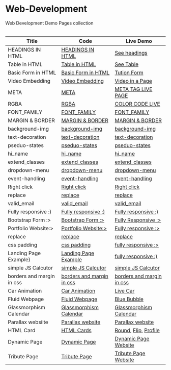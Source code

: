 # Web-Development
Web Development Demo Pages collection<br><br>


| Title | Code | Live Demo |
| ----- | ---- | --------- |
| HEADINGS IN HTML | [HEADINGS IN HTML](https://github.com/keshavgbpecdelhi/Web-Development/blob/master/html/types_of_headings.html) | [See headings](https://keshavgbpecdelhi.github.io/Web-Development/html/types_of_headings.html) |
| Table in HTML | [Table in HTML](https://github.com/keshavgbpecdelhi/Web-Development/blob/master/html/a_simple_table_in_html.html) | [See Table](https://keshavgbpecdelhi.github.io/Web-Development/html/a_simple_table_in_html.html) |
| Basic Form in HTML | [Basic Form in HTML](https://github.com/keshavgbpecdelhi/Web-Development/blob/master/html/Basic_form.html) | [Tution Form](https://keshavgbpecdelhi.github.io/Web-Development/html/Basic_form.html) |
| Video Embedding | [Video Embedding](https://github.com/keshavgbpecdelhi/Web-Development/blob/master/html/video_embedding.html) | [Video in a Page](https://keshavgbpecdelhi.github.io/Web-Development/html/video_embedding.html) |
| META | [META](https://raw.githubusercontent.com/keshavgbpecdelhi/Web-Development/master/html/meta_tag.html) | [META TAG LIVE PAGE](https://keshavgbpecdelhi.github.io/Web-Development/html/meta_tag.html) |
| RGBA | [RGBA](https://github.com/keshavgbpecdelhi/Web-Development/tree/master/css-1) | [COLOR CODE LIVE](https://keshavgbpecdelhi.github.io/Web-Development/css-1/) |
| FONT_FAMILY | [FONT_FAMILY](https://github.com/keshavgbpecdelhi/Web-Development/tree/master/css-2/font-family) | [FONT_FAMILY](https://keshavgbpecdelhi.github.io/Web-Development/css-2/font-family/index.html) |
| MARGIN & BORDER | [MARGIN & BORDER](https://github.com/keshavgbpecdelhi/Web-Development/tree/master/css-3/margin-border) | [MARGIN & BORDER](https://keshavgbpecdelhi.github.io/Web-Development/css-3/margin-border/index.html) |
| background-img | [background-img](https://github.com/keshavgbpecdelhi/Web-Development/tree/master/css-4/background-img) | [background-img](https://keshavgbpecdelhi.github.io/Web-Development/css-4/background-img/index.html) |
| text-decoration | [text-decoration](https://github.com/keshavgbpecdelhi/Web-Development/tree/master/css-5/text-decoration) | [text-decoration](https://keshavgbpecdelhi.github.io/Web-Development/css-5/text-decoration/index.html) |
| pseduo-states | [pseduo-states](https://github.com/keshavgbpecdelhi/Web-Development/tree/master/css-6/pseduo-states) | [pseduo-states](https://keshavgbpecdelhi.github.io/Web-Development/css-6/pseduo-states/index.html) |
| hi_name | [hi_name](https://github.com/keshavgbpecdelhi/Web-Development/tree/master/javascript/hi_name) | [hi_name](https://keshavgbpecdelhi.github.io/Web-Development/javascript/hi_name/index.html) |
|extend_classes | [extend_classes](https://github.com/keshavgbpecdelhi/Web-Development/tree/master/javascript/extend_classl) | [extend_classes](https://keshavgbpecdelhi.github.io/Web-Development/javascript/extend_class/) |
| dropdown-menu | [dropdown-menu](https://github.com/keshavgbpecdelhi/Web-Development/tree/master/jQuery/dropdown-menu) | [dropdown-menu](https://keshavgbpecdelhi.github.io/Web-Development/jQuery/dropdown-menu/index.html) |
| event-handling | [event-handling](https://github.com/keshavgbpecdelhi/Web-Development/tree/master/jQuery/event-handling) | [event-handling](https://keshavgbpecdelhi.github.io/Web-Development/jQuery/event-handling/index.html) |
| Right click | [Right click](https://github.com/keshavgbpecdelhi/Web-Development/tree/master/jQuery/right-click) | [Right click](https://keshavgbpecdelhi.github.io/Web-Development/jQuery/right-click/index.html) |
| replace | [replace](https://github.com/keshavgbpecdelhi/Web-Development/tree/master/jQuery/replace) | [replace](https://keshavgbpecdelhi.github.io/Web-Development/jQuery/replace/index.html) |
| valid_email | [valid_email](https://github.com/keshavgbpecdelhi/Web-Development/tree/master/jQuery/valid_email) | [valid_email](https://keshavgbpecdelhi.github.io/Web-Development/jQuery/valid_email/) |
| Fully responsive :) | [Fully responsive :)](https://github.com/keshavgbpecdelhi/Web-Development/tree/master/Bootstrap/responsive-page) | [Fully responsive :)](https://keshavgbpecdelhi.github.io/Web-Development/Bootstrap/responsive-page/) |
| Bootstrap Form :> | [Bootstrap Form :>](https://github.com/keshavgbpecdelhi/Web-Development/blob/master/Bootstrap/bootstrap-form/index.html) | [Fully Responsive :>](https://keshavgbpecdelhi.github.io/Web-Development/Bootstrap/bootstrap-form/) |
| Portfolio Website:> | [Portfolio Website:>](https://github.com/devon221/Web-Development/blob/master/css-7/portfolio_example.html) | [Fully responsive :>](https://clever-bose-eaea9a.netlify.app/) |
| replace | [replace](https://github.com/keshavgbpecdelhi/Web-Development/tree/master/jQuery/replace) | [replace](https://keshavgbpecdelhi.github.io/Web-Development/jQuery/replace/index.html) |
| css padding | [css padding](https://github.com/keshavgbpecdelhi/Web-Development/blob/master/css-8/Padding%20css/index.html) | [fully responsive :>](https://keshavgbpecdelhi.github.io/Web-Development/css-8/Padding%20css/) |
| Landing Page Example) | [Landing Page Example](https://github.com/keshavgbpecdelhi/Web-Development/blob/master/landing-page/index.html) | [fully responsive :)](https://keshavgbpecdelhi.github.io/Web-Development/landing-page/) |
| simple JS Calcutor | [simple JS Calcutor](https://github.com/keshavgbpecdelhi/Web-Development/blob/master/javascript/js-calculator/index.html) | [simple JS Calcutor](https://keshavgbpecdelhi.github.io/Web-Development/javascript/js-calculator/index.html) |
| borders and margin in css | [borders and margin in css](https://github.com/keshavgbpecdelhi/Web-Development/blob/master/css-9/index.html) | [borders and margin in css](https://keshavgbpecdelhi.github.io/Web-Development/css-9/index.html) |
| Car Animation| [Car Animation](https://github.com/keshavgbpecdelhi/Web-Development/blob/master/car-animation/index.html) | [Live Car](https://keshavgbpecdelhi.github.io/Web-Development/car-animation/) |
| Fluid Webpage| [Fluid Webpage](https://github.com/keshavgbpecdelhi/Web-Development/blob/master/fluid-webpage/Fluid-Webpage/index.html) | [Blue Bubble](https://keshavgbpecdelhi.github.io/Web-Development/fluid-webpage/Fluid-Webpage/index.html)
| Glassmorphism Calendar | [Glassmorphism Calendar](https://github.com/keshavgbpecdelhi/Web-Development/blob/master/glassmorphism-calendar) | [Glassmorphism Calendar](https://keshavgbpecdelhi.github.io/Web-Development/glassmorphism-calendar)  |
| Parallax websiite | [Parallax website](https://github.com/keshavgbpecdelhi/Web-Development/blob/master/parallax-website) | [Parallax website](https://keshavgbpecdelhi.github.io/Web-Development/parallax-website)  |
| HTML Card | [HTML Cards](https://github.com/keshavgbpecdelhi/Web-Development/blob/master/html/card) | [Round](https://keshavgbpecdelhi.github.io/Web-Development/html/card/card.html), [Flip](https://keshavgbpecdelhi.github.io/Web-Development/html/card/flipcard.html), [Profile](https://keshavgbpecdelhi.github.io/Web-Development/html/card/profilecard.html) |
| Dynamic Page | [Dynamic Page](https://github.com/keshavgbpecdelhi/Web-Development/blob/master/dynamic-page) | [Dynamic Page Website](https://keshavgbpecdelhi.github.io/Web-Development/dynamic-page) |
| Tribute Page | [Tribute Page](https://github.com/agraghav26/Tribute-Page/blob/master/index.html) | [Tribute Page Website](https://agraghav26.github.io/Tribute-Page/)
